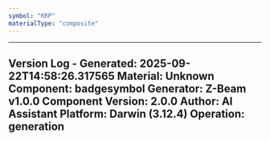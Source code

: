 ```yaml
---
symbol: "KRP"
materialType: "composite"
---
```


---
Version Log - Generated: 2025-09-22T14:58:26.317565
Material: Unknown
Component: badgesymbol
Generator: Z-Beam v1.0.0
Component Version: 2.0.0
Author: AI Assistant
Platform: Darwin (3.12.4)
Operation: generation
---